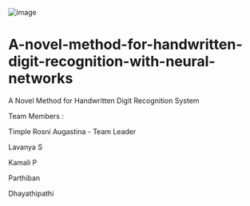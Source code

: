 ![image](https://user-images.githubusercontent.com/115522793/205255138-4da9b41a-f424-4cfb-9d93-081f77c93462.png)



# A-novel-method-for-handwritten-digit-recognition-with-neural-networks
A Novel Method for Handwritten Digit Recognition System

Team Members :

Timple Rosni Augastina - Team Leader

Lavanya S

Kamali P

Parthiban 

Dhayathipathi 
